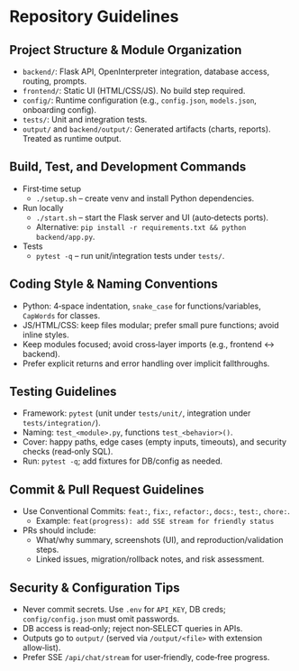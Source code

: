# Repository Guidelines

## Project Structure & Module Organization
- `backend/`: Flask API, OpenInterpreter integration, database access, routing, prompts.
- `frontend/`: Static UI (HTML/CSS/JS). No build step required.
- `config/`: Runtime configuration (e.g., `config.json`, `models.json`, onboarding config).
- `tests/`: Unit and integration tests.
- `output/` and `backend/output/`: Generated artifacts (charts, reports). Treated as runtime output.

## Build, Test, and Development Commands
- First‑time setup
  - `./setup.sh` – create venv and install Python dependencies.
- Run locally
  - `./start.sh` – start the Flask server and UI (auto‑detects ports).
  - Alternative: `pip install -r requirements.txt && python backend/app.py`.
- Tests
  - `pytest -q` – run unit/integration tests under `tests/`.

## Coding Style & Naming Conventions
- Python: 4‑space indentation, `snake_case` for functions/variables, `CapWords` for classes.
- JS/HTML/CSS: keep files modular; prefer small pure functions; avoid inline styles.
- Keep modules focused; avoid cross‑layer imports (e.g., frontend ↔ backend).
- Prefer explicit returns and error handling over implicit fallthroughs.

## Testing Guidelines
- Framework: `pytest` (unit under `tests/unit/`, integration under `tests/integration/`).
- Naming: `test_<module>.py`, functions `test_<behavior>()`.
- Cover: happy paths, edge cases (empty inputs, timeouts), and security checks (read‑only SQL).
- Run: `pytest -q`; add fixtures for DB/config as needed.

## Commit & Pull Request Guidelines
- Use Conventional Commits: `feat:`, `fix:`, `refactor:`, `docs:`, `test:`, `chore:`.
  - Example: `feat(progress): add SSE stream for friendly status`
- PRs should include:
  - What/why summary, screenshots (UI), and reproduction/validation steps.
  - Linked issues, migration/rollback notes, and risk assessment.

## Security & Configuration Tips
- Never commit secrets. Use `.env` for `API_KEY`, DB creds; `config/config.json` must omit passwords.
- DB access is read‑only; reject non‑SELECT queries in APIs.
- Outputs go to `output/` (served via `/output/<file>` with extension allow‑list).
- Prefer SSE `/api/chat/stream` for user‑friendly, code‑free progress.

